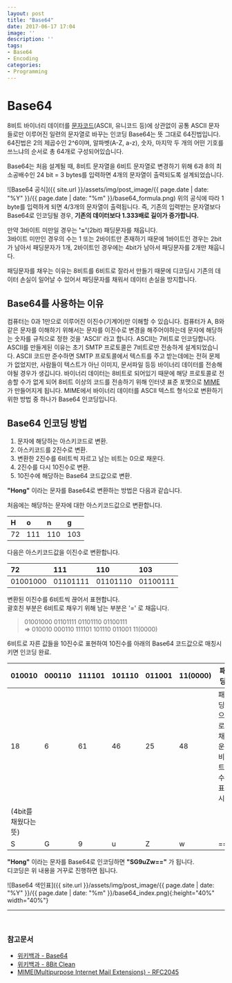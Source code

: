 ```yaml
---
layout: post
title: "Base64"
date: 2017-06-17 17:04
image: ''
description: ''
tags:
- Base64
- Encoding
categories:
- Programming
---
```


# Base64
8비트 바이너리 데이터를 [문자코드](https://ko.wikipedia.org/wiki/%EB%AC%B8%EC%9E%90_%EC%9D%B8%EC%BD%94%EB%94%A9)(ASCII, 유니코드 등)에 상관없이 공통 ASCII 문자들로만 이루어진 일련의 문자열로 바꾸는 인코딩
Base64는 뜻 그대로 64진법입니다.
64진법은 2의 제곱수인 2^6이며, 알파벳(A-Z, a-z), 숫자, 마지막 두 개의 어떤 기호를 쓰느냐의 순서로 총 64개로 구성되어있습니다.

Base64는 처음 설계될 때, 8비트 문자열을 6비트 문자열로 변경하기 위해 6과 8의 최소공배수인 24 bit = 3 bytes를 입력하면 4개의 문자열이 출력되도록 설계되었습니다.

![Base64 공식]({{ site.url }}/assets/img/post_image/{{ page.date | date: "%Y" }}/{{ page.date | date: "%m" }}/base64_formula.png)
위의 공식에 따라 1 byte를 입력하게 되면 4/3개의 문자열이 출력됩니다. 즉, 기존의 입력받는 문자열보다 Base64로 인코딩될 경우, **기존의 데이터보다 1.333배로 길이가 증가합니다.**

만약 3바이트 미만일 경우는 **'='**(2bit) 패딩문자를 채웁니다. <br/>
3바이트 미만인 경우의 수는 1 또는 2바이트만 존재하기 때문에 1바이트인 경우는 2bit가 남아서 패딩문자가 1개, 2바이트인 경우에는 4bit가 남아서 패딩문자를 2개만 채웁니다. <br/>

패딩문자를 채우는 이유는 8비트를 6비트로 잘라서 만들기 때문에 디코딩시 기존의 데이터 손실이 일어날 수 있어서 패딩문자를 채워서 데이터 손실을 방지합니다.



## Base64를 사용하는 이유
컴퓨터는 0과 1만으로 이루어진 이진수(기계어)만 이해할 수 있습니다. 컴퓨터가 A, B와 같은 문자를 이해하기 위해서는 문자를 이진수로 변경을 해주어야하는데 문자에 해당하는 숫자를 규칙으로 정한 것을 'ASCII' 라고 합니다. ASCII는 7비트로 인코딩합니다. ASCII를 만들게된 이유는 초기 SMTP 프로토콜은 7비트로만 전송하게 설계되었습니다. ASCII 코드만 준수하면 SMTP 프로토콜에서 텍스트를 주고 받는데에는 전혀 문제가 없었지만, 사람들이 텍스트가 아닌 이미지, 문서파일 등등 바이너리 데이터를 전송해야될 경우가 생깁니다. 바이너리 데이터는 8비트로 되어있기 때문에 해당 프로토콜로 전송할 수가 없게 되어 8비트 이상의 코드를 전송하기 위해 인터넷 표준 포맷으로 [MIME](https://ko.wikipedia.org/wiki/MIME)가 만들어지게 됩니다. MIME에서 바이너리 데이터를 ASCII 텍스트 형식으로 변환하기 위한 방법 중 하나가 Base64 인코딩입니다.


## Base64 인코딩 방법
1. 문자에 해당하는 아스키코드로 변환.
2. 아스키코드를 2진수로 변환.
3. 변환한 2진수를 6비트씩 자르고 남는 비트는 0으로 채운다.
4. 2진수를 다시 10진수로 변환.
5. 10진수에 해당하는 Base64 코드값으로 변환.

**"Hong"** 이라는 문자를 Base64로 변환하는 방법은 다음과 같습니다.

처음에는 해당하는 문자에 대한 아스키코드값으로 변환합니다.

|H   |o   |n   |g   |
|:---|:---|:---|:---|
|72  |111 |110 |103 |

다음은 아스키코드값을 이진수로 변환합니다.

|72      |111     |110     |103     |
|:-------|:-------|:-------|:-------|
|01001000|01101111|01101110|01100111|

변환된 이진수를 6비트씩 끊어서 표현합니다. <br/>
괄호친 부분은 6비트로 채우기 위해 남는 부분은 '=' 로 채웁니다. <br/>

> 01001000  01101111  01101110  01100111 <br/>
> => 010010 000110 111101 101110 011001 11(0000)

6비트로 자른 값들을 10진수로 표현하여 10진수를 아래의 Base64 코드값으로 매칭시키면 인코딩 완료. <br/>

| 010010 | 000110 | 111101 | 101110 | 011001 | 11(0000) | 패딩 |
|--------|--------|--------|--------|--------|----------|------|
| 18     | 6      | 61     | 46     | 25     | 48       |패딩으로 채운 비트수 표시<br/>
(4bit를 채웠다는 뜻)|
| S      | G      | 9      | u      | Z      | w        | ==|

**"Hong"** 이라는 문자를 Base64로 인코딩하면 **"SG9uZw=="** 가 됩니다.<br/>
디코딩은 위 내용을 거꾸로 진행하면 됩니다.

![Base64 색인표]({{ site.url }}/assets/img/post_image/{{ page.date | date: "%Y" }}/{{ page.date | date: "%m" }}/base64_index.png){:height="40%" width="40%"}




--------------------------------
<br/>


### 참고문서
* [위키백과 - Base64](https://ko.wikipedia.org/wiki/%EB%B2%A0%EC%9D%B4%EC%8A%A464)
* [위키백과 - 8Bit Clean](https://en.wikipedia.org/wiki/8-bit_clean)
* [MIME(Multipurpose Internet Mail Extensions) - RFC2045](https://tools.ietf.org/html/rfc2045)
